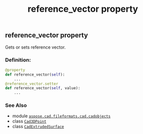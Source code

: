 ﻿---
title: reference_vector property
second_title: Aspose.CAD for Python via .NET API References
description: 
type: docs
weight: 550
url: /python-net/aspose.cad.fileformats.cad.cadobjects/cadextrudedsurface/reference_vector/
is_root: false
---

## reference_vector property


Gets or sets reference vector.
### Definition:
```python
@property
def reference_vector(self):
    ...
@reference_vector.setter
def reference_vector(self, value):
    ...
```

### See Also
* module [`aspose.cad.fileformats.cad.cadobjects`](../../)
* class [`Cad3DPoint`](/cad/python-net/aspose.cad.fileformats.cad.cadobjects/cad3dpoint)
* class [`CadExtrudedSurface`](/cad/python-net/aspose.cad.fileformats.cad.cadobjects/cadextrudedsurface)
